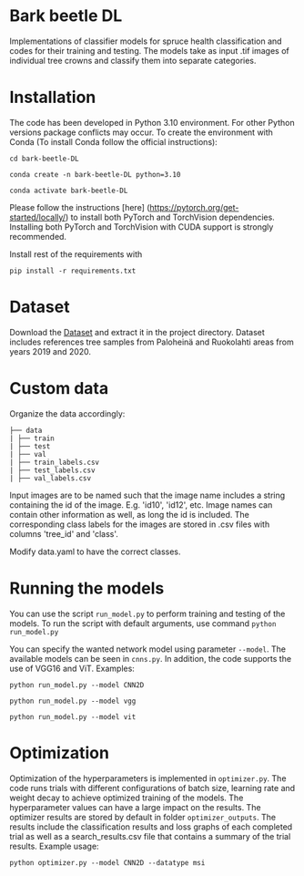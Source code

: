 # Bark beetle DL

Implementations of classifier models for spruce health classification and codes for their training and testing.
The models take as input .tif images of individual tree crowns and classify them into separate categories.

# Installation

The code has been developed in Python 3.10 environment. For other Python versions package conflicts may occur. To create the environment with Conda (To install Conda follow the official instructions):

```cd bark-beetle-DL```

```conda create -n bark-beetle-DL python=3.10```

```conda activate bark-beetle-DL```

Please follow the instructions [here] (https://pytorch.org/get-started/locally/) to install both PyTorch and TorchVision dependencies. Installing both PyTorch and TorchVision with CUDA support is strongly recommended.

Install rest of the requirements with 

```pip install -r requirements.txt```

# Dataset

Download the [Dataset](https://drive.google.com/file/d/1zzKB3auHGvp3Nx_3BWEKw-HJzI5S7GfE/view?usp=drive_link) and extract it in the project directory. Dataset includes references tree samples from Paloheinä and Ruokolahti areas from years 2019 and 2020.

# Custom data

Organize the data accordingly:
```
├── data
| ├── train
| ├── test
| ├── val
| ├── train_labels.csv
| ├── test_labels.csv
| ├── val_labels.csv
```

Input images are to be named such that the image name includes a string containing the id of the image. E.g. 'id10', 'id12', etc. Image names can contain other information as well, as long the id is included. The corresponding class labels for the images are stored in .csv files with columns 'tree_id' and 'class'. 

Modify data.yaml to have the correct classes.

# Running the models

You can use the script ```run_model.py``` to perform training and testing of the models. To run the script with default arguments, use command
```python run_model.py```

You can specify the wanted network model using parameter ```--model```. The available models can be seen in ```cnns.py```. In addition, the code supports the use of VGG16 and ViT. Examples: 

```python run_model.py --model CNN2D```

```python run_model.py --model vgg```

```python run_model.py --model vit```

# Optimization

Optimization of the hyperparameters is implemented in ```optimizer.py```. The code runs trials with different configurations of batch size, learning rate and weight decay to achieve optimized training of the models. The hyperparameter values can have a large impact on the results. The optimizer results are stored by default in folder ```optimizer_outputs```. The results include the classification results and loss graphs of each completed trial as well as a search_results.csv file that contains a summary of the trial results. Example usage: 

```python optimizer.py --model CNN2D --datatype msi```
